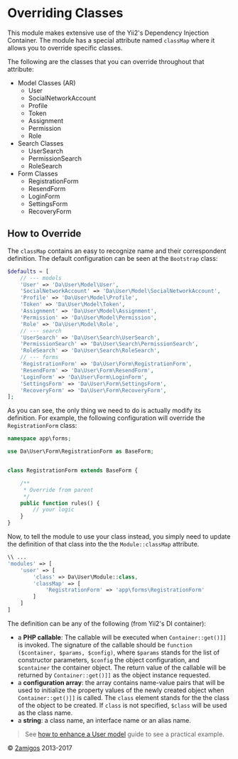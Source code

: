 Overriding Classes
==================

This module makes extensive use of the Yii2's Dependency Injection Container. The module has a special attribute 
named `classMap` where it allows you to override specific classes. 

The following are the classes that you can override throughout that attribute: 

- Model Classes (AR)
    - User 
    - SocialNetworkAccount
    - Profile
    - Token
    - Assignment
    - Permission
    - Role
- Search Classes 
    - UserSearch
    - PermissionSearch
    - RoleSearch
- Form Classes
    - RegistrationForm
    - ResendForm
    - LoginForm
    - SettingsForm
    - RecoveryForm
    

How to Override
---------------

The `classMap` contains an easy to recognize name and their correspondent definition. The default configuration can be 
seen at the `Bootstrap` class:

```php
$defaults = [
    // --- models
    'User' => 'Da\User\Model\User',
    'SocialNetworkAccount' => 'Da\User\Model\SocialNetworkAccount',
    'Profile' => 'Da\User\Model\Profile',
    'Token' => 'Da\User\Model\Token',
    'Assignment' => 'Da\User\Model\Assignment',
    'Permission' => 'Da\User\Model\Permission',
    'Role' => 'Da\User\Model\Role',
    // --- search
    'UserSearch' => 'Da\User\Search\UserSearch',
    'PermissionSearch' => 'Da\User\Search\PermissionSearch',
    'RoleSearch' => 'Da\User\Search\RoleSearch',
    // --- forms
    'RegistrationForm' => 'Da\User\Form\RegistrationForm',
    'ResendForm' => 'Da\User\Form\ResendForm',
    'LoginForm' => 'Da\User\Form\LoginForm',
    'SettingsForm' => 'Da\User\Form\SettingsForm',
    'RecoveryForm' => 'Da\User\Form\RecoveryForm',
];
```

As you can see, the only thing we need to do is actually modify its definition. For example, the following configuration 
will override the `RegistrationForm` class:

```php 
namespace app\forms;

use Da\User\Form\RegistrationForm as BaseForm;


class RegistrationForm extends BaseForm {

    /**
     * Override from parent
     */
    public function rules() {
        // your logic
    }
}

```
Now, to tell the module to use your class instead, you simply need to update the definition of that class into the 
the `Module::classMap` attribute.

```php
\\ ... 
'modules' => [
    'user' => [
        'class' => Da\User\Module::class,
        'classMap' => [
            'RegistrationForm' => 'app\forms\RegistrationForm'
        ]
    ]
]
```

The definition can be any of the following (from Yii2's DI container): 

- a **PHP callable**: The callable will be executed when `Container::get()]]` is invoked. The signature of the callable
  should be `function ($container, $params, $config)`, where `$params` stands for the list of constructor
  parameters, `$config` the object configuration, and `$container` the container object. The return value
  of the callable will be returned by `Container::get()]]` as the object instance requested.
- a **configuration array**: the array contains name-value pairs that will be used to initialize the property
  values of the newly created object when `Container::get()]]` is called. The `class` element stands for the
  the class of the object to be created. If `class` is not specified, `$class` will be used as the class name.
- a **string**: a class name, an interface name or an alias name.

> See [how to enhance a User model](how-to-enhance-a-user-model.md) guide to see a practical example.

© [2amigos](http://www.2amigos.us/) 2013-2017
